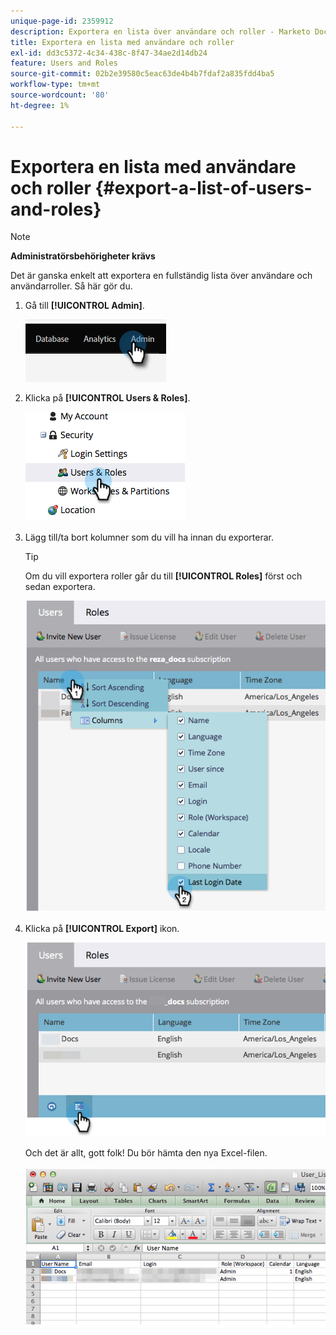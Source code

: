 ```yaml
---
unique-page-id: 2359912
description: Exportera en lista över användare och roller - Marketo Docs - produktdokumentation
title: Exportera en lista med användare och roller
exl-id: dd3c5372-4c34-438c-8f47-34ae2d14db24
feature: Users and Roles
source-git-commit: 02b2e39580c5eac63de4b4b7fdaf2a835fdd4ba5
workflow-type: tm+mt
source-wordcount: '80'
ht-degree: 1%

---
```


# Exportera en lista med användare och roller {#export-a-list-of-users-and-roles}

>[!NOTE]
>
>**Administratörsbehörigheter krävs**

Det är ganska enkelt att exportera en fullständig lista över användare och användarroller. Så här gör du.

1. Gå till **[!UICONTROL Admin]**.

   ![](assets/export-a-list-of-users-and-roles-1.png)

1. Klicka på **[!UICONTROL Users & Roles]**.

   ![](assets/export-a-list-of-users-and-roles-2.png)

1. Lägg till/ta bort kolumner som du vill ha innan du exporterar.

   >[!TIP]
   >
   >Om du vill exportera roller går du till **[!UICONTROL Roles]** först och sedan exportera.

   ![](assets/export-a-list-of-users-and-roles-3.png)

1. Klicka på **[!UICONTROL Export]** ikon.

   ![](assets/export-a-list-of-users-and-roles-4.png)

   Och det är allt, gott folk! Du bör hämta den nya Excel-filen.

   ![](assets/export-a-list-of-users-and-roles-5.png)
